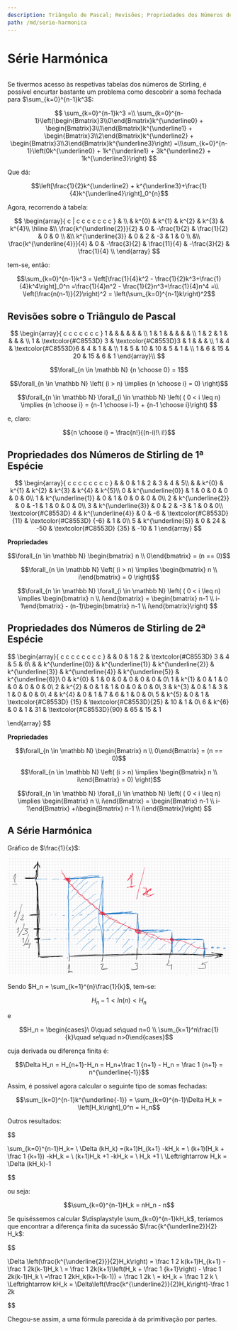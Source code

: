 ```yaml
---
description: Triângulo de Pascal; Revisões; Propriedades dos Números de Stirling de Primeira e Segunda Espécie; Série Harmónica;
path: /md/serie-harmonica
---
```


# Série Harmónica

```toc

```

Se tivermos acesso às respetivas tabelas dos números de Stirling, é possível encurtar bastante um problema como descobrir a soma fechada para $\sum_{k=0}^{n-1}k^3$:

$$
\sum_{k=0}^{n-1}k^3 =\\ \sum_{k=0}^{n-1}\left(\begin{Bmatrix}3\\0\end{Bmatrix}k^{\underline0} + \begin{Bmatrix}3\\1\end{Bmatrix}k^{\underline1} +
\begin{Bmatrix}3\\2\end{Bmatrix}k^{\underline2} +
\begin{Bmatrix}3\\3\end{Bmatrix}k^{\underline3}\right) =\\\sum_{k=0}^{n-1}\left(0k^{\underline0} + 1k^{\underline1} + 3k^{\underline2} + 1k^{\underline3}\right)
$$

Que dá:

$$\left[\frac{1}{2}k^{\underline2} + k^{\underline3}+\frac{1}{4}k^{\underline4}\right]_0^{n}$$

Agora, recorrendo à tabela:

$$
\begin{array}{ c | c c c c c c c }
& \\
& k^{0} & k^{1} & k^{2} & k^{3} & k^{4}\\
\hline &\\
\frac{k^{\underline{2}}}{2} & 0 & -\frac{1}{2} & \frac{1}{2} & 0 & 0 \\
&\\
k^{\underline{3}} & 0 & 2 & -3 & 1 & 0 \\
&\\
\frac{k^{\underline{4}}}{4} & 0 & -\frac{3}{2} & \frac{11}{4} & -\frac{3}{2} & \frac{1}{4} \\
\end{array}
$$

tem-se, então:

$$\sum_{k=0}^{n-1}k^3 = \left[\frac{1}{4}k^2 - \frac{1}{2}k^3+\frac{1}{4}k^4\right]_0^n =\frac{1}{4}n^2 - \frac{1}{2}n^3+\frac{1}{4}n^4 =\\ \left(\frac{n(n-1)}{2}\right)^2 = \left(\sum_{k=0}^{n-1}k\right)^2$$

## Revisões sobre o Triângulo de Pascal

$$
\begin{array}{ c c c c c c c }
1 &  &  &  &  &  & \\
1 & 1 &  &  &  &  & \\
1 & 2 & 1 &  &  &  & \\
1 & \textcolor{#C8553D} 3 & \textcolor{#C8553D}3 & 1 &  &  & \\
1 & 4 & \textcolor{#C8553D}6 & 4 & 1 &  & \\
1 & 5 & 10 & 10 & 5 & 1 & \\
1 & 6 & 15 & 20 & 15 & 6 & 1
\end{array}\\
$$

$$\forall_{n \in \mathbb N} {n \choose 0} = 1$$

$$\forall_{n \in \mathbb N} \left( (i > n) \implies {n \choose i} = 0) \right)$$

$$\forall_{n \in \mathbb N} \forall_{i \in \mathbb N} \left( ( 0 < i \leq n) \implies {n \choose i} = {n-1 \choose i-1} + {n-1 \choose i}\right) $$

e, claro:

$${n \choose i} = \frac{n!}{(n-i)!\ i!}$$

## Propriedades dos Números de Stirling de 1ª Espécie

$$
\begin{array}{ c c c c c c c c }
 &  & 0 & 1 & 2 & 3 & 4 & 5\\
 &  & k^{0} & k^{1} & k^{2} & k^{3} & k^{4} & k^{5}\\
0 & k^{\underline{0}} & 1 & 0 & 0 & 0 & 0 & 0\\
1 & k^{\underline{1}} & 0 & 1 & 0 & 0 & 0 & 0\\
2 & k^{\underline{2}} & 0 & -1 & 1 & 0 & 0 & 0\\
3 & k^{\underline{3}} & 0 & 2 & -3 & 1 & 0 & 0\\
\textcolor{#C8553D} 4 & k^{\underline{4}} & 0 & -6 & \textcolor{#C8553D} {11} & \textcolor{#C8553D} {-6} & 1 & 0\\
5 & k^{\underline{5}} & 0 & 24 & -50 & \textcolor{#C8553D} {35} & -10 & 1
\end{array}
$$

**Propriedades**

$$\forall_{n \in \mathbb N} \begin{bmatrix} n \\ 0\end{bmatrix} = (n == 0)$$

$$\forall_{n \in \mathbb N} \left( (i > n) \implies \begin{bmatrix} n \\ i\end{bmatrix} = 0 \right)$$

$$\forall_{n \in \mathbb N} \forall_{i \in \mathbb N} \left( ( 0 < i \leq n) \implies \begin{bmatrix} n \\ i\end{bmatrix} = \begin{bmatrix} n-1 \\ i-1\end{bmatrix} - (n-1)\begin{bmatrix} n-1 \\ i\end{bmatrix}\right) $$

## Propriedades dos Números de Stirling de 2ª Espécie

$$
\begin{array}{ c c c c c c c c }
 &  & 0 & 1 & 2 & \textcolor{#C8553D} 3 & 4 & 5 & 6\\
 &  & k^{\underline{0}} & k^{\underline{1}} & k^{\underline{2}} & k^{\underline{3}} & k^{\underline{4}} & k^{\underline{5}} & k^{\underline{6}}\\
0 & k^{0} & 1 & 0 & 0 & 0 & 0 & 0 & 0\\
1 & k^{1} & 0 & 1 & 0 & 0 & 0 & 0 & 0\\
2 & k^{2} & 0 & 1 & 1 & 0 & 0 & 0 & 0\\
3 & k^{3} & 0 & 1 & 3 & 1 & 0 & 0 & 0\\
4 & k^{4} & 0 & 1 & 7 & 6 & 1 & 0 & 0\\
5 & k^{5} & 0 & 1 & \textcolor{#C8553D} {15} & \textcolor{#C8553D}{25} & 10 & 1 & 0\\
6 & k^{6} & 0 & 1 & 31 & \textcolor{#C8553D}{90} & 65 & 15 & 1

\end{array}
$$

**Propriedades**

$$\forall_{n \in \mathbb N} \begin{Bmatrix} n \\ 0\end{Bmatrix} = (n == 0)$$

$$\forall_{n \in \mathbb N} \left( (i > n) \implies \begin{Bmatrix} n \\ i\end{Bmatrix} = 0) \right)$$

$$\forall_{n \in \mathbb N} \forall_{i \in \mathbb N} \left( ( 0 < i \leq n) \implies \begin{Bmatrix} n \\ i\end{Bmatrix} = \begin{Bmatrix} n-1 \\ i-1\end{Bmatrix} +i\begin{Bmatrix} n-1 \\ i\end{Bmatrix}\right) $$

## A Série Harmónica

Gráfico de $\frac{1}{x}$:

![Integral com 1/x](./imgs/0004-integral.png#dark=1)

Sendo $H_n = \sum_{k=1}^{n}\frac{1}{k}$, tem-se:

$$H_n - 1 <ln(n) <H_n$$

e

$$H_n = \begin{cases}\ 0\quad se\quad n=0 \\ \sum_{k=1}^n\frac{1}{k}\quad se\quad n>0\end{cases}$$

cuja derivada ou diferença finita é:

$$\Delta H_n = H_{n+1}-H_n = H_n+\frac 1 {n+1} - H_n = \frac 1 {n+1} = n^{\underline{-1}}$$

Assim, é possível agora calcular o seguinte tipo de somas fechadas:

$$\sum_{k=0}^{n-1}k^{\underline{-1}} = \sum_{k=0}^{n-1}\Delta H_k = \left[H_k\right]_0^n = H_n$$

Outros resultados:

$$

\sum_{k=0}^{n-1}H_k= \\
\Delta (kH_k) =(k+1)H_{k+1} -kH_k = \\ (k+1)(H_k + \frac 1 {k+1}) -kH_k = \\
(k+1)H_k +1 -kH_k = \\
H_k +1 \\
\Leftrightarrow
H_k = \Delta (kH_k)-1


$$

ou seja:

$$\sum_{k=0}^{n-1}H_k = nH_n - n$$

Se quiséssemos calcular $\displaystyle \sum_{k=0}^{n-1}kH_k$, teríamos que encontrar a diferença finita da sucessão $\frac{k^{\underline2}}{2} H_k$:

$$

\Delta \left(\frac{k^{\underline{2}}}{2}H_k\right) = \frac 1 2 k(k+1)H_{k+1} - \frac 1 2k(k-1)H_k \\
= \frac 1 2k(k+1)\left(H_k + \frac 1 {k+1}\right) - \frac 1 2k(k-1)H_k \\
=\frac 1 2kH_k(k+1-(k-1)) + \frac 1 2k \\
= kH_k + \frac 1 2 k \\
\Leftrightarrow kH_k = \Delta\left(\frac{k^{\underline2}}{2}H_k\right)-\frac 1 2k


$$

Chegou-se assim, a uma fórmula parecida à da primitivação por partes.

$$
$$
